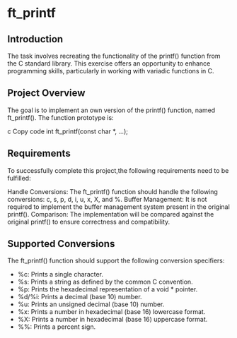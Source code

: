 # ft_printf

## Introduction
The task involves recreating the functionality of the printf() function from the C standard library. This exercise offers an opportunity to enhance programming skills, particularly in working with variadic functions in C.

## Project Overview
The goal is to implement an own version of the printf() function, named ft_printf(). The function prototype is:

c
Copy code
int ft_printf(const char *, ...);

## Requirements
To successfully complete this project,the following requirements need to be fulfilled:

Handle Conversions: The ft_printf() function should handle the following conversions: c, s, p, d, i, u, x, X, and %.
Buffer Management: It is not required to implement the buffer management system present in the original printf().
Comparison: The implementation will be compared against the original printf() to ensure correctness and compatibility.

## Supported Conversions
The ft_printf() function should support the following conversion specifiers:

* %c: Prints a single character.
* %s: Prints a string as defined by the common C convention.
* %p: Prints the hexadecimal representation of a void * pointer.
* %d/%i: Prints a decimal (base 10) number.
* %u: Prints an unsigned decimal (base 10) number.
* %x: Prints a number in hexadecimal (base 16) lowercase format.
* %X: Prints a number in hexadecimal (base 16) uppercase format.
* %%: Prints a percent sign.
